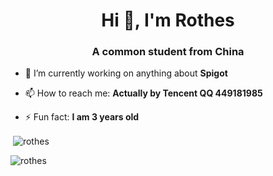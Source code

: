 <h1 align="center">Hi 👋, I'm Rothes</h1>
<h3 align="center">A common student from China</h3>

- 🔭 I’m currently working on anything about **Spigot**

- 📫 How to reach me: **Actually by Tencent QQ 449181985**

- ⚡ Fun fact: **I am 3 years old**

</p>

<p>&nbsp;<img align="center" src="https://github-readme-stats.vercel.app/api?username=rothes&show_icons=true&theme=dracula&locale=en" alt="rothes" /></p>

<p><img align="center" src="https://github-readme-stats.vercel.app/api/top-langs?username=rothes&show_icons=true&theme=dracula&locale=en&layout=compact" alt="rothes" /></p>

